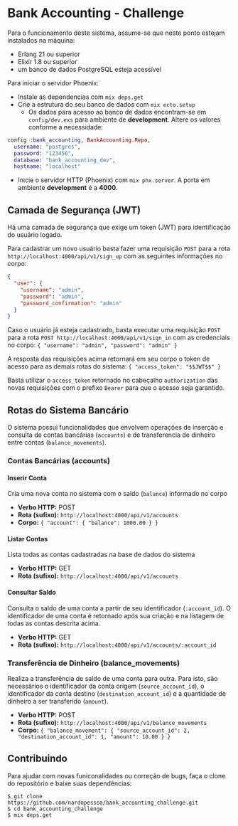 # Bank Accounting - Challenge

Para o funcionamento deste sistema, assume-se que neste ponto estejam instalados na máquina:

- Erlang 21 ou superior
- Elixir 1.8 ou superior
- um banco de dados PostgreSQL esteja acessível

Para iniciar o servidor Phoenix:

- Instale as dependencias com `mix deps.get`
- Crie a estrutura do seu banco de dados com `mix ecto.setup`
  - Os dados para acesso ao banco de dados encontram-se em `config/dev.exs` para ambiente de **development**. Altere os valores conforme a necessidade:

```elixir
config :bank_accounting, BankAccounting.Repo,
  username: "postgres",
  password: "123456",
  database: "bank_accounting_dev",
  hostname: "localhost"
```

- Inicie o servidor HTTP (Phoenix) com `mix phx.server`. A porta em ambiente **development** é a **4000**.

## Camada de Segurança (JWT)

Há uma camada de segurança que exige um token (JWT) para identificação do usuário logado.

Para cadastrar um novo usuário basta fazer uma requisição `POST` para a rota `http://localhost:4000/api/v1/sign_up` com as seguintes informações no corpo:

```json
{
  "user": {
    "username": "admin",
    "password": "admin",
    "password_confirmation": "admin"
  }
}
```

Caso o usuário já esteja cadastrado, basta executar uma requisição `POST` para a rota `POST http://localhost:4000/api/v1/sign_in` com as credenciais no corpo: `{ "username": "admin", "password": "admin" }`

A resposta das requisições acima retornará em seu corpo o token de acesso para as demais rotas do sistema: `{ "access_token": "$$JWT$$" }`

Basta utilizar o `access_token` retornado no cabeçalho `authorization` das novas requisições com o prefixo `Bearer` para que o acesso seja garantido.

## Rotas do Sistema Bancário

O sistema possui funcionalidades que envolvem operações de inserção e consulta de contas bancárias (`accounts`) e de transferencia de dinheiro entre contas (`balance_movements`).

### Contas Bancárias (accounts)

#### Inserir Conta

Cria uma nova conta no sistema com o saldo (`balance`) informado no corpo

- **Verbo HTTP:** POST
- **Rota (sufixo):** `http://localhost:4000/api/v1/accounts`
- **Corpo:** `{ "account": { "balance": 1000.00 } }`

#### Listar Contas

Lista todas as contas cadastradas na base de dados do sistema

- **Verbo HTTP:** GET
- **Rota (sufixo):** `http://localhost:4000/api/v1/accounts`

#### Consultar Saldo

Consulta o saldo de uma conta a partir de seu identificador (`:account_id`). O identificador de uma conta é retornado após sua criação e na listagem de todas as contas descrita acima.

- **Verbo HTTP:** GET
- **Rota (sufixo):** `http://localhost:4000/api/v1/accounts/:account_id`

### Transferência de Dinheiro (balance_movements)

Realiza a transferência de saldo de uma conta para outra. Para isto, são necessários o identificador da conta origem (`source_account_id`), o identificador da conta destino (`destination_account_id`) e a quantidade de dinheiro a ser transferido (`amount`).

- **Verbo HTTP:** POST
- **Rota (sufixo):** `http://localhost:4000/api/v1/balance_movements`
- **Corpo:** `{ "balance_movement": { "source_account_id": 2, "destination_account_id": 1, "amount": 10.00 } }`

## Contribuindo

Para ajudar com novas funiconalidades ou correção de bugs, faça o clone do repositório e baixe suas dependências:

```shell
$ git clone https://github.com/nardopessoa/bank_accounting_challenge.git
$ cd bank_accounting_challenge
$ mix deps.get
```
